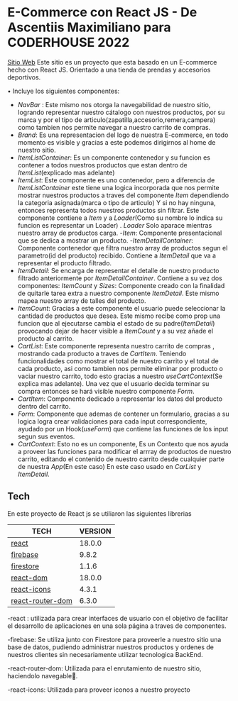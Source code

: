 
# E-Commerce con React JS - De Ascentiis Maximiliano para CODERHOUSE 2022

 [Sitio Web] 
  Este sitio es un proyecto que esta basado en un E-commerce hecho con React JS. Orientado a una tienda de prendas y accesorios deportivos.



• Incluye los siguientes componentes:

- _NavBar_ : Este mismo nos otorga la navegabilidad de nuestro sitio, logrando representar nuestro cátalogo con nuestros productos, por su marca y por el tipo de articulo(zapatilla,accesorio,remera,campera) como tambien nos permite navegar a nuestro carrito de compras.
- _Brand_: Es una representacion del logo de nuestra E-commerce, en todo momento es visible y gracias a este podemos dirigirnos al home de nuestro sitio.
- _ItemListContainer_: Es un componente contenedor y su funcion es contener a todos nuestros productos que estan dentro de _ItemList_(explicado mas adelante)
- _ItemList_: Este componente es uno contenedor, pero a diferencia de _ItemListContainer_ este tiene una logica incorporada que nos permite mostrar nuestros productos a traves del componente _Item_ dependiendo la categoria asignada(marca o tipo de articulo) Y si no hay ninguna, entonces representa todos nuestros productos sin filtrar.
Este componente contiene a _Item_ y a _Loader_(Como su nombre lo indica su funcion es representar un Loader) . _Loader_ Solo aparace mientras nuestro array de productos carga.
-_Item_: Componente presentacional que se dedica a mostrar un producto.
-_ItemDetailContainer_: Componente contenedor que filtra nuestro array de productos segun el parametro(id del producto) recibido. Contiene a _ItemDetail_ que va a representar el producto filtrado.
- _ItemDetail_: Se encarga de representar el detalle de nuestro producto filtrado anteriormente por _ItemDetailContainer_. Contiene a su vez dos componentes: _ItemCount_ y _Sizes_: Componente creado con la finalidad de quitarle tarea extra a nuestro componente _ItemDetail_. Este mismo mapea nuestro array de talles del producto.
- _ItemCount_: Gracias a este componente el usuario puede seleccionar la cantidad de productos que desea. Este mismo recibe como prop una funcion que al ejecutarse cambia el estado de su padre(_ItemDetail_) provocando dejar de hacer visible a _ItemCount_ y a su vez añade el producto al carrito.
- _CartList_: Este componente representa nuestro carrito de compras , mostrando cada producto a traves de _CartItem_. Teniendo funcionalidades como mostrar el total de nuestro carrito y el total de cada producto, asi como tambien nos permite eliminar por producto o vaciar nuestro carrito, todo esto gracias a nuestro _useCartContext_(Se explica mas adelante). Una vez que el usuario decida terminar su compra entonces se hará visible nuestro componente _Form_.
- _CartItem_: Componente dedicado a representar los datos del producto dentro del carrito.
- _Form_: Componente que ademas de contener un formulario, gracias a su logica logra crear validaciones para cada input correspondiente, ayudado por un Hook(_useForm_) que contiene las funciones de los input segun sus eventos. 
- _CartContext_: Esto no es un componente, Es un Contexto que nos ayuda a proveer las funciones para modificar el arrray de productos de nuestro carrito, editando el contenido de nuestro carrito desde cualquier parte de nuestra _App_(En este caso) En este caso usado en _CarList_ y _ItemDetail_.


## Tech

En este proyecto de React js se utiliaron las siguientes librerias

| TECH | VERSION | 
| ------ | ------ |
| [react] | 18.0.0 |
| [firebase] | 9.8.2|
| [firestore] | 1.1.6 |
| [react-dom] | 18.0.0 |
| [react-icons] | 4.3.1 |
| [react-router-dom] | 6.3.0|

-react : utilizada para crear interfaces de usuario con el objetivo de facilitar el desarrollo de aplicaciones en una sola página a traves de componentes.

-firebase: Se utiliza junto con Firestore para proveerle a nuestro sitio una base de datos, pudiendo administrar nuestros productos y ordenes de nuestros clientes sin necesariamente utilizar tecnologica BackEnd.

-react-router-dom: Utilizada para el enrutamiento de nuestro sitio, haciendolo navegable🚀.

-react-icons: Utilizada para proveer iconos a nuestro proyecto



   [Sitio Web]: https://codersport.netlify.app/
   [react]: https://reactjs.org/
   [firebase]: https://firebase.google.com/
   [react-router-dom]: https://reactrouter.com/
   [react-icons]: https://react-icons.github.io/react-icons/
   [firestore]: https://cloud.google.com/firestore?hl=es
   [react-dom]: https://es.reactjs.org/docs/react-dom.html
